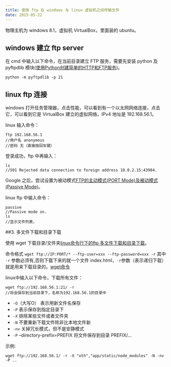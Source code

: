 ```yaml
---
title: 使用 ftp 在 windows 与 linux 虚拟机之间传输文件
date: 2015-05-22
---
```



物理主机为 windows 8.1，虚拟机 VirtualBox，里面装的 ubuntu。

## windows 建立 ftp server

在 cmd 中输入以下命令，在当前目录建立 FTP 服务，需要先安装 python 及 pyftpdlib 模块([使用Python创建简单的HTTP和FTP服务](http://www.cnblogs.com/yili16438/p/d3209323913c6d53e6060fcd8d27e4c0.html))。

	python -m pyftpdlib -p 21

## linux ftp 连接

windows 打开任务管理器，点击性能，可以看到有一个以太网网络连接，点击它，可以看到它是 VirtualBox 建立的虚拟网络，IPv4 地址是 192.168.56.1。

linux 输入命令：

	ftp 192.168.56.1
	//用户名 anonymous
	//密码 无（直接按回车键）

登录成功，ftp 中再输入：

	ls
	//501 Rejected data connection to foreign address 10.0.2.15:43984.
	 
Google 之后，尝试设置为被动模式[FTP的主动模式(PORT Mode)及被动模式(Passive Mode)](http://kb.cnblogs.com/page/71531/)。

linux ftp 中输入命令：

	passive
	//Passive mode on.
	ls
	//显示文件列表，

##3. 多文件下载和目录下载

使用 wget 下载目录/文件夹[linux命令行下的ftp 多文件下载和目录下载](http://yahoon.blog.51cto.com/13184/200991/)。

命令格式 `wget ftp://IP:PORT/* --ftp-user=xxx --ftp-password=xxx -r`
其中 `-r` 参数必须有,否则下载下来的就一个文件 index.html，`-r`参数（表示递归下载）就是用来下载目录的。[wget命令](http://www.cnblogs.com/peida/archive/2013/03/18/2965369.html)

linux中输入以下命令，下载所有文件：

	wget ftp://192.168.56.1:21/ -r
	//将会保存到当前目录下，名称为192.168.56.1的目录中

- `-O`（大写O） 表示用新文件名保存
- `-P` 表示保存到指定目录下
- `-X` 排除某些文件或者文件夹
- `-N` 不要重新下载文件除非比本地文件新
- `-nv` 关掉冗长模式，但不是安静模式
- `-P` –directory-prefix=PREFIX 将文件保存到目录 PREFIX/…

示例:

	wget ftp://192.168.56.1/ -r -X "oth","app/static/node_modules" -N -nv -P ..